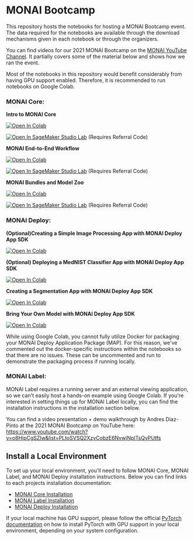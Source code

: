 # MONAI Bootcamp
This repository hosts the notebooks for hosting a MONAI Bootcamp event. The data required for the notebooks are available through the download mechanisms given in each notebook or through the organizers.

You can find videos for our 2021 MONAI Bootcamp on the [MONAI YouTube Channel](https://www.youtube.com/playlist?list=PLtoSVSQ2XzyCobzE6NvwjNpITsQyPUtfs). It partially covers some of the material below and shows how we ran the event.

Most of the notebooks in this repository would benefit considerably from having GPU support enabled. Therefore, it is recommended to run notebooks on Google Colab.

### MONAI Core:
**Intro to MONAI Core**

[![Open In Colab](https://colab.research.google.com/assets/colab-badge.svg)](https://colab.research.google.com/github/Project-MONAI/monai-bootcamp/blob/main/MONAICore/Intro%20to%20MONAI.ipynb)

[![Open In SageMaker Studio Lab](https://studiolab.sagemaker.aws/studiolab.svg)](https://studiolab.sagemaker.aws/import/github.com/Project-MONAI/monai-bootcamp/blob/main/MONAICore/Intro%20to%20MONAI.ipynb) (Requires Referral Code)

**MONAI End-to-End Workflow**

[![Open In Colab](https://colab.research.google.com/assets/colab-badge.svg)](https://colab.research.google.com/github/Project-MONAI/monai-bootcamp/blob/main/MONAICore/MONAI%20End-to-End%20Workflow.ipynb)

[![Open In SageMaker Studio Lab](https://studiolab.sagemaker.aws/studiolab.svg)](https://studiolab.sagemaker.aws/import/github.com/Project-MONAI/monai-bootcamp/blob/main/MONAICore/MONAI%20End-to-End%20Workflow.ipynb) (Requires Referral Code)

**MONAI Bundles and Model Zoo**

[![Open In Colab](https://colab.research.google.com/assets/colab-badge.svg)](https://colab.research.google.com/github/Project-MONAI/monai-bootcamp/blob/main/MONAICore/MONAI%20Bundle%20and%20MONAI%20Model%20Zoo.ipynb)

[![Open In SageMaker Studio Lab](https://studiolab.sagemaker.aws/studiolab.svg)](https://studiolab.sagemaker.aws/import/github.com/Project-MONAI/monai-bootcamp/blob/main/MONAICore/MONAI%20Bundle%20and%20MONAI%20Model%20Zoo.ipynb) (Requires Referral Code)

### MONAI Deploy:
**(Optional)Creating a Simple Image Processing App with MONAI Deploy App SDK**

[![Open In Colab](https://colab.research.google.com/assets/colab-badge.svg)](https://colab.research.google.com/github/Project-MONAI/monai-bootcamp/blob/main/MONAIDeploy/00_basic_operators.ipynb)

**(Optional) Deploying a MedNIST Classifier App with MONAI Deploy App SDK**

[![Open In Colab](https://colab.research.google.com/assets/colab-badge.svg)](https://colab.research.google.com/github/Project-MONAI/monai-bootcamp/blob/main/MONAIDeploy/00_mednist_app.ipynb)

**Creating a Segmentation App with MONAI Deploy App SDK**

[![Open In Colab](https://colab.research.google.com/assets/colab-badge.svg)](https://colab.research.google.com/github/Project-MONAI/monai-bootcamp/blob/main/MONAIDeploy/01_segmentation_app.ipynb)

**Bring Your Own Model with MONAI Deploy App SDK**

[![Open In Colab](https://colab.research.google.com/assets/colab-badge.svg)](https://colab.research.google.com/github/Project-MONAI/monai-bootcamp/blob/main/MONAIDeploy/02_byom_app.ipynb)

While using Google Colab, you cannot fully utilize Docker for packaging your MONAI Deploy Application Package (MAP). For this reason, we've commented out the docker-specific instructions within the notebooks so that there are no issues. These can be uncommented and run to demonstrate the packaging process if running locally.

### MONAI Label:
MONAI Label requires a running server and an external viewing application, so we can't easily host a hands-on example using Google Colab.  If you're interested in setting things up for MONAI Label locally, you can find the installation instructions in the installation section below. 

You can find a video presentation + demo walkthrough by Andres Diaz-Pinto at the 2021 MONAI Bootcamp on YouTube here: https://www.youtube.com/watch?v=o8HipCgSZIw&list=PLtoSVSQ2XzyCobzE6NvwjNpITsQyPUtfs

## Install a Local Environment

To set up your local environment, you'll need to follow MONAI Core, MONAI Label, and MONAI Deploy installation instructions. Below you can find links to each projects installation documentation:

* [MONAI Core Installation](https://docs.monai.io/en/stable/installation.html)
* [MONAI Label Installation](https://docs.monai.io/projects/label/en/latest/installation.html)
* [MONAI Deploy Installation](https://docs.monai.io/projects/monai-deploy-app-sdk/en/latest/getting_started/installing_app_sdk.html)

If your local machine has GPU support, please follow the official [PyTorch documentation](https://pytorch.org/get-started/locally/) on how to install PyTorch with GPU support in your local environment, depending on your system configuration.
